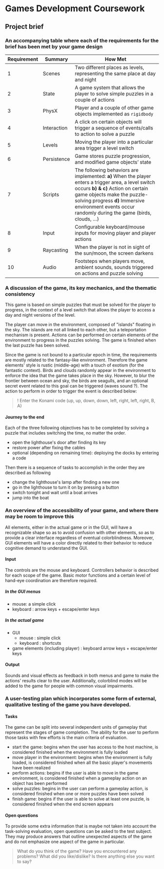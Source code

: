 # Games Development Coursework

## Project brief

### An accompanying table where each of the requirements for the brief has been met by your game design

| Requirement | Summary     | How Met                                                      |
| ----------- | ----------- | ------------------------------------------------------------ |
| 1           | Scenes      | Two different places as levels, representing the same place at day and night |
| 2           | State       | A game system that allows the player to solve simple puzzles in a couple of actions |
| 3           | PhysX       | Player and a couple of other game objects implemented as `rigidbody` |
| 4           | Interaction | A click on certain objects will trigger a sequence of events/calls to action to solve a puzzle |
| 5           | Levels      | Moving the player into a particular area trigger a level switch |
| 6           | Persistence | Game stores puzzle progression, and modified game objects’ state |
| 7           | Scripts     | The following behaviors are implemented: **a)** When the player enters a trigger area, a level switch occurs **b) & c)** Action on certain game objects make the puzzle-solving progress **d)** Immersive environment events occur randomly during the game (birds, clouds, …) |
| 8           | Input       | Configurable keyboard/mouse inputs for moving player and player actions |
| 9           | Raycasting  | When the player is not in sight of the sun/moon, the screen darkens |
| 10          | Audio       | Footsteps when players move, ambient sounds, sounds triggered on actions and puzzle solving |

### A discussion of the game, its key mechanics, and the thematic consistency

This game is based on simple puzzles that must be solved for the player to progress, in the context of a level switch that allows the player to access a day and night versions of the level.

The player can move in the environment, composed of "islands" floating in the sky. The islands are not all linked to each other, but a teleportation mechanism is present. Actions can be performed on certain elements of the environment to progress in the puzzles solving. The game is finished when the last puzzle has been solved.

Since the game is not bound to a particular epoch in time, the requirements are mostly related to the fantasy-like environment. Therefore the game elements' style is rustic (middle-age) with a touch of exotism (for the fantastic context). Birds and clouds randomly appear in the environment to enforce the idea that the game takes place in the sky. However, to blur the frontier between ocean and sky, the birds are seagulls, and an optional secret event related to this goal can be triggered (waves sound ?). The action to perform in order to trigger the event is described below:
>! Enter the Konami code (up, up, down, down, left, right, left, right, B, A)

#### Journey to the end

Each of the three following objectives has to be completed by solving a puzzle that includes switching the time, no matter the order.
- open the lighthouse's door after finding its key
- restore power after fixing the cables
- optional (depending on remaining time): deploying the docks by entering a code

Then there is a sequence of tasks to accomplish in the order they are described as following
- change the lighthouse's lamp after finding a new one
- go in the lighthouse to turn it on by pressing a button
- switch tonight and wait until a boat arrives
- jump into the boat

### An overview of the accessibility of your game, and where there may be room to improve this

All elements, either in the actual game or in the GUI, will have a recognizable shape so as to avoid confusion with other elements, so as to provide a clear interface regardless of eventual colorblindness.
Moreover, GUI elements will have a color directly related to their behavior to reduce cognitive demand to understand the GUI.

#### Input

The controls are the mouse and keyboard. Controllers behavior is described for each scope of the game. Basic motor functions and a certain level of hand-eye coordination are therefore required.

##### In the GUI menus

- mouse: a simple click
- keyboard : arrow keys + escape/enter keys

##### In the actual game

- GUI
  - mouse : simple click
  - keyboard : shortcuts
- game elements (including player) : keyboard arrow keys + escape/enter keys

#### Output

Sounds and visual effects as feedback in both menus and game to make the actions' results clear to the user.
Additionally, colorblind modes will be added to the game for people with common visual impairments.

### A user-testing plan which incorporates some form of external, qualitative testing of the game you have developed.

#### Tasks

The game can be split into several independent units of gameplay that represent the stages of game completion. The ability for the user to perform those tasks with few efforts is the main criteria of evaluation.

- start the game: begins when the user has access to the host machine, is considered finished when the environment is fully loaded
- move player in the environment: begins when the environment is fully loaded, is considered finished when all the basic player's movements have been realized
- perform actions: begins if the user is able to move in the game environment, is considered finished when a gameplay action on an object has been performed
- solve puzzles: begins in the user can perform a gameplay action, is considered finished when one or more puzzles have been solved
- finish game: begins if the user is able to solve at least one puzzle, is considered finished when the end screen appears

#### Open questions

To provide some extra information that is maybe not taken into account the task-solving evaluation, open questions can be asked to the test subject. They may produce answers that outline unexpected aspects of the game and do not emphasize one aspect of the game in particular.

> What do you think of the game?
> Have you encountered any problems?
> What did you like/dislike?
> Is there anything else you want to say?